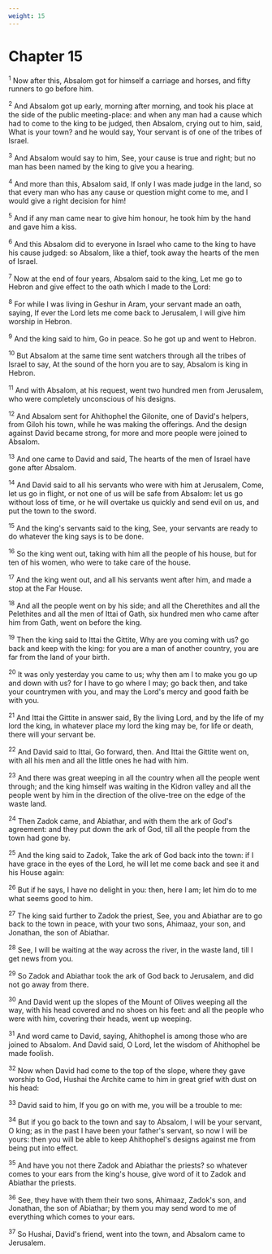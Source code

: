 ```yaml
---
weight: 15
---
```


# Chapter 15

<sup>1</sup> Now after this, Absalom got for himself a carriage and horses, and fifty runners to go before him. 

<sup>2</sup> And Absalom got up early, morning after morning, and took his place at the side of the public meeting-place: and when any man had a cause which had to come to the king to be judged, then Absalom, crying out to him, said, What is your town? and he would say, Your servant is of one of the tribes of Israel. 

<sup>3</sup> And Absalom would say to him, See, your cause is true and right; but no man has been named by the king to give you a hearing. 

<sup>4</sup> And more than this, Absalom said, If only I was made judge in the land, so that every man who has any cause or question might come to me, and I would give a right decision for him! 

<sup>5</sup> And if any man came near to give him honour, he took him by the hand and gave him a kiss. 

<sup>6</sup> And this Absalom did to everyone in Israel who came to the king to have his cause judged: so Absalom, like a thief, took away the hearts of the men of Israel. 

<sup>7</sup> Now at the end of four years, Absalom said to the king, Let me go to Hebron and give effect to the oath which I made to the Lord: 

<sup>8</sup> For while I was living in Geshur in Aram, your servant made an oath, saying, If ever the Lord lets me come back to Jerusalem, I will give him worship in Hebron. 

<sup>9</sup> And the king said to him, Go in peace. So he got up and went to Hebron. 

<sup>10</sup> But Absalom at the same time sent watchers through all the tribes of Israel to say, At the sound of the horn you are to say, Absalom is king in Hebron. 

<sup>11</sup> And with Absalom, at his request, went two hundred men from Jerusalem, who were completely unconscious of his designs. 

<sup>12</sup> And Absalom sent for Ahithophel the Gilonite, one of David's helpers, from Giloh his town, while he was making the offerings. And the design against David became strong, for more and more people were joined to Absalom. 

<sup>13</sup> And one came to David and said, The hearts of the men of Israel have gone after Absalom. 

<sup>14</sup> And David said to all his servants who were with him at Jerusalem, Come, let us go in flight, or not one of us will be safe from Absalom: let us go without loss of time, or he will overtake us quickly and send evil on us, and put the town to the sword. 

<sup>15</sup> And the king's servants said to the king, See, your servants are ready to do whatever the king says is to be done. 

<sup>16</sup> So the king went out, taking with him all the people of his house, but for ten of his women, who were to take care of the house. 

<sup>17</sup> And the king went out, and all his servants went after him, and made a stop at the Far House. 

<sup>18</sup> And all the people went on by his side; and all the Cherethites and all the Pelethites and all the men of Ittai of Gath, six hundred men who came after him from Gath, went on before the king. 

<sup>19</sup> Then the king said to Ittai the Gittite, Why are you coming with us? go back and keep with the king: for you are a man of another country, you are far from the land of your birth. 

<sup>20</sup> It was only yesterday you came to us; why then am I to make you go up and down with us? for I have to go where I may; go back then, and take your countrymen with you, and may the Lord's mercy and good faith be with you. 

<sup>21</sup> And Ittai the Gittite in answer said, By the living Lord, and by the life of my lord the king, in whatever place my lord the king may be, for life or death, there will your servant be. 

<sup>22</sup> And David said to Ittai, Go forward, then. And Ittai the Gittite went on, with all his men and all the little ones he had with him. 

<sup>23</sup> And there was great weeping in all the country when all the people went through; and the king himself was waiting in the Kidron valley and all the people went by him in the direction of the olive-tree on the edge of the waste land. 

<sup>24</sup> Then Zadok came, and Abiathar, and with them the ark of God's agreement: and they put down the ark of God, till all the people from the town had gone by. 

<sup>25</sup> And the king said to Zadok, Take the ark of God back into the town: if I have grace in the eyes of the Lord, he will let me come back and see it and his House again: 

<sup>26</sup> But if he says, I have no delight in you: then, here I am; let him do to me what seems good to him. 

<sup>27</sup> The king said further to Zadok the priest, See, you and Abiathar are to go back to the town in peace, with your two sons, Ahimaaz, your son, and Jonathan, the son of Abiathar. 

<sup>28</sup> See, I will be waiting at the way across the river, in the waste land, till I get news from you. 

<sup>29</sup> So Zadok and Abiathar took the ark of God back to Jerusalem, and did not go away from there. 

<sup>30</sup> And David went up the slopes of the Mount of Olives weeping all the way, with his head covered and no shoes on his feet: and all the people who were with him, covering their heads, went up weeping. 

<sup>31</sup> And word came to David, saying, Ahithophel is among those who are joined to Absalom. And David said, O Lord, let the wisdom of Ahithophel be made foolish. 

<sup>32</sup> Now when David had come to the top of the slope, where they gave worship to God, Hushai the Archite came to him in great grief with dust on his head: 

<sup>33</sup> David said to him, If you go on with me, you will be a trouble to me: 

<sup>34</sup> But if you go back to the town and say to Absalom, I will be your servant, O king; as in the past I have been your father's servant, so now I will be yours: then you will be able to keep Ahithophel's designs against me from being put into effect. 

<sup>35</sup> And have you not there Zadok and Abiathar the priests? so whatever comes to your ears from the king's house, give word of it to Zadok and Abiathar the priests. 

<sup>36</sup> See, they have with them their two sons, Ahimaaz, Zadok's son, and Jonathan, the son of Abiathar; by them you may send word to me of everything which comes to your ears. 

<sup>37</sup> So Hushai, David's friend, went into the town, and Absalom came to Jerusalem. 


